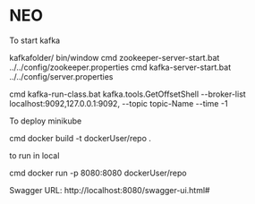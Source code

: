# NEO

To start kafka

kafkafolder/ bin/window
cmd zookeeper-server-start.bat ../../config/zookeeper.properties
cmd kafka-server-start.bat ../../config/server.properties 

cmd kafka-run-class.bat kafka.tools.GetOffsetShell --broker-list localhost:9092,127.0.0.1:9092, --topic topic-Name --time -1


To deploy minikube

cmd docker build -t dockerUser/repo .

to run in local

cmd  docker run -p 8080:8080 dockerUser/repo


Swagger URL: http://localhost:8080/swagger-ui.html#





